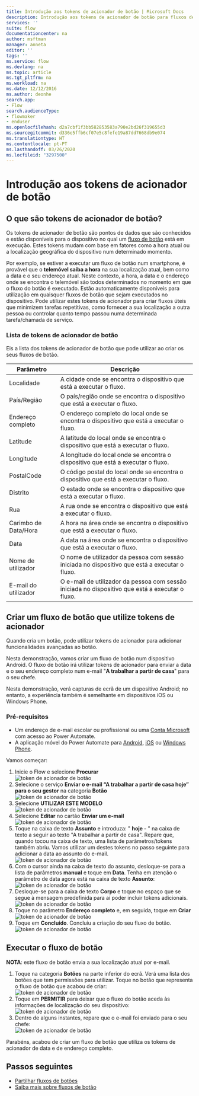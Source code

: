 ```yaml
---
title: Introdução aos tokens de acionador de botão | Microsoft Docs
description: Introdução aos tokens de acionador de botão para fluxos de botão Microsoft.
services: ''
suite: flow
documentationcenter: na
author: msftman
manager: anneta
editor: ''
tags: ''
ms.service: flow
ms.devlang: na
ms.topic: article
ms.tgt_pltfrm: na
ms.workload: na
ms.date: 12/12/2016
ms.author: deonhe
search.app:
- Flow
search.audienceType:
- flowmaker
- enduser
ms.openlocfilehash: d2a7cbf1f3bb582853583a790e2bd26f319655d3
ms.sourcegitcommit: d336e5ffb6cf07e5c8fefe19a87dd7668db9e074
ms.translationtype: HT
ms.contentlocale: pt-PT
ms.lasthandoff: 03/26/2020
ms.locfileid: "3297500"
---
```

# <a name="get-started-with-button-trigger-tokens"></a>Introdução aos tokens de acionador de botão

## <a name="what-are-button-trigger-tokens"></a>O que são tokens de acionador de botão?
Os tokens de acionador de botão são pontos de dados que são conhecidos e estão disponíveis para o dispositivo no qual um [fluxo de botão](introduction-to-button-flows.md) está em execução. Estes tokens mudam com base em fatores como a hora atual ou a localização geográfica do dispositivo num determinado momento.  

Por exemplo, se estiver a executar um fluxo de botão num smartphone, é provável que o **telemóvel saiba a hora** na sua localização atual, bem como a data e o seu endereço atual. Neste contexto, a hora, a data e o endereço onde se encontra o telemóvel são todos determinados no momento em que o fluxo do botão é executado. Estão automaticamente disponíveis para utilização em quaisquer fluxos de botão que sejam executados no dispositivo. Pode utilizar estes tokens de acionador para criar fluxos úteis que minimizem tarefas repetitivas, como fornecer a sua localização a outra pessoa ou controlar quanto tempo passou numa determinada tarefa/chamada de serviço.

### <a name="list-of-button-trigger-tokens"></a>Lista de tokens de acionador de botão
Eis a lista dos tokens de acionador de botão que pode utilizar ao criar os seus fluxos de botão.

| Parâmetro | Descrição |
| --- | --- |
| Localidade |A cidade onde se encontra o dispositivo que está a executar o fluxo. |
| País/Região |O país/região onde se encontra o dispositivo que está a executar o fluxo. |
| Endereço completo |O endereço completo do local onde se encontra o dispositivo que está a executar o fluxo. |
| Latitude |A latitude do local onde se encontra o dispositivo que está a executar o fluxo. |
| Longitude |A longitude do local onde se encontra o dispositivo que está a executar o fluxo. |
| PostalCode |O código postal do local onde se encontra o dispositivo que está a executar o fluxo. |
| Distrito |O estado onde se encontra o dispositivo que está a executar o fluxo. |
| Rua |A rua onde se encontra o dispositivo que está a executar o fluxo. |
| Carimbo de Data/Hora |A hora na área onde se encontra o dispositivo que está a executar o fluxo. |
| Data |A data na área onde se encontra o dispositivo que está a executar o fluxo. |
| Nome de utilizador |O nome de utilizador da pessoa com sessão iniciada no dispositivo que está a executar o fluxo. |
| E-mail do utilizador |O e-mail de utilizador da pessoa com sessão iniciada no dispositivo que está a executar o fluxo. |

## <a name="create-a-button-flow-that-uses-trigger-tokens"></a>Criar um fluxo de botão que utilize tokens de acionador
Quando cria um botão, pode utilizar tokens de acionador para adicionar funcionalidades avançadas ao botão.

Nesta demonstração, vamos criar um fluxo de botão num dispositivo Android. O fluxo de botão irá utilizar tokens de acionador para enviar a data e o seu endereço completo num e-mail "**A trabalhar a partir de casa**" para o seu chefe.

Nesta demonstração, verá capturas de ecrã de um dispositivo Android; no entanto, a experiência também é semelhante em dispositivos iOS ou Windows Phone.

### <a name="prerequisites"></a>Pré-requisitos
* Um endereço de e-mail escolar ou profissional ou uma [Conta Microsoft](https://account.microsoft.com/about?refd=www.microsoft.com) com acesso ao Power Automate.
* A aplicação móvel do Power Automate para [Android](https://aka.ms/flowmobiledocsandroid), [iOS](https://aka.ms/flowmobiledocsios) ou [Windows Phone](https://aka.ms/flowmobilewindows).

Vamos começar:

1. Inicie o Flow e selecione **Procurar**   
   ![token de acionador de botão](./media/introduction-to-button-trigger-tokens/1.png)  
2. Selecione o serviço **Enviar o e-mail “A trabalhar a partir de casa hoje” para o seu gestor** na categoria **Botão**   
   ![token de acionador de botão](./media/introduction-to-button-trigger-tokens/2.png)  
3. Selecione **UTILIZAR ESTE MODELO**  
   ![token de acionador de botão](./media/introduction-to-button-trigger-tokens/3.png)  
4. Selecione **Editar** no cartão **Enviar um e-mail**  
   ![token de acionador de botão](./media/introduction-to-button-trigger-tokens/3-5.png)  
5. Toque na caixa de texto **Assunto** e introduza: " **hoje -** " na caixa de texto a seguir ao texto "A trabalhar a partir de casa". Repare que, quando tocou na caixa de texto, uma lista de parâmetros/tokens também abriu. Vamos utilizar um destes tokens no passo seguinte para adicionar a data ao assunto do e-mail.  
   ![token de acionador de botão](./media/introduction-to-button-trigger-tokens/4.png)  
6. Com o cursor ainda na caixa de texto do assunto, desloque-se para a lista de parâmetros **manual** e toque em **Data**. Tenha em atenção o parâmetro de data agora está na caixa de texto **Assunto**:  
   ![token de acionador de botão](./media/introduction-to-button-trigger-tokens/6.png)  
7. Desloque-se para a caixa de texto **Corpo** e toque no espaço que se segue à mensagem predefinida para aí poder incluir tokens adicionais.  
   ![token de acionador de botão](./media/introduction-to-button-trigger-tokens/7.png)  
8. Toque no parâmetro **Endereço completo** e, em seguida, toque em **Criar**  
   ![token de acionador de botão](./media/introduction-to-button-trigger-tokens/8.png)  
9. Toque em **Concluído**. Concluiu a criação do seu fluxo de botão.  
   ![token de acionador de botão](./media/introduction-to-button-trigger-tokens/9.png)  

## <a name="run-the-button-flow"></a>Executar o fluxo de botão
**NOTA**: este fluxo de botão envia a sua localização atual por e-mail.  

1. Toque na categoria **Botões** na parte inferior do ecrã. Verá uma lista dos botões que tem permissões para utilizar. Toque no botão que representa o fluxo de botão que acabou de criar:  
   ![token de acionador de botão](./media/introduction-to-button-trigger-tokens/10.png)  
2. Toque em **PERMITIR** para deixar que o fluxo do botão aceda às informações de localização do seu dispositivo:  
   ![token de acionador de botão](./media/introduction-to-button-trigger-tokens/11.png)  
3. Dentro de alguns instantes, repare que o e-mail foi enviado para o seu chefe:  
   ![token de acionador de botão](./media/introduction-to-button-trigger-tokens/12.png)  

Parabéns, acabou de criar um fluxo de botão que utiliza os tokens de acionador de data e de endereço completo. 

## <a name="next-steps"></a>Passos seguintes
* [Partilhar fluxos de botões](share-buttons.md)
* [Saiba mais sobre fluxos de botão](introduction-to-button-flows.md)
